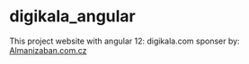 # digikala_angular


This project website with angular 12: digikala.com
sponser by: [Almanizaban.com.cz](https://www.almanizaban.com/)
